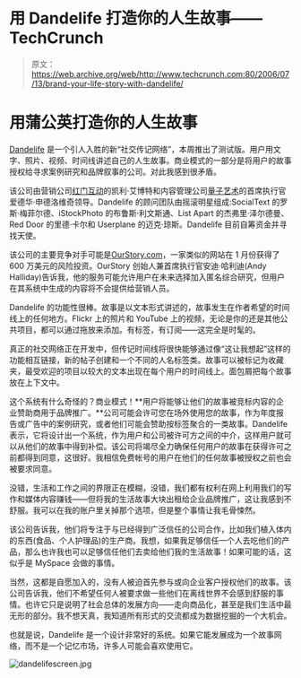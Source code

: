 # 用 Dandelife 打造你的人生故事——TechCrunch

> 原文：<https://web.archive.org/web/http://www.techcrunch.com:80/2006/07/13/brand-your-life-story-with-dandelife/>

# 用蒲公英打造你的人生故事

 [](https://web.archive.org/web/20220810111209/http://www.dandelife.com/) [Dandelife](https://web.archive.org/web/20220810111209/http://www.dandelife.com/) 是一个引人入胜的新“社交传记网络”，本周推出了测试版。用户用文字、照片、视频、时间线讲述自己的人生故事。商业模式的一部分是将用户的故事授权给寻求案例研究和品牌叙事的公司。对此我感到很矛盾。

该公司由营销公司[红门互动](https://web.archive.org/web/20220810111209/http://www.reddoor.biz/)的凯利·艾博特和内容管理公司[量子艺术](https://web.archive.org/web/20220810111209/http://www.quantumart.com/)的首席执行官爱德华·申德洛维奇领导。Dandelife 的顾问团队由摇滚明星组成:SocialText 的罗斯·梅菲尔德、iStockPhoto 的布鲁斯·利文斯通、List Apart 的杰弗里·泽尔德曼、Red Door 的里德·卡尔和 Userplane 的迈克·琼斯。Dandelife 目前自筹资金并寻找天使。

该公司的主要竞争对手可能是[OurStory.com](https://web.archive.org/web/20220810111209/http://ourstory.com/)，一家类似的网站在 1 月份获得了 600 万美元的风险投资。OurStory 创始人兼首席执行官安迪·哈利迪(Andy Halliday)告诉我，他的服务可能允许用户在未来选择加入匿名综合研究，但用户在其系统中生成的内容将不会提供给营销人员。

Dandelife 的功能性很棒。故事是以文本形式讲述的，故事发生在作者希望的时间线上的任何地方。Flickr 上的照片和 YouTube 上的视频，无论是你的还是其他公共项目，都可以通过拖放来添加。有标签，有订阅——这完全是时髦的。

真正的社交网络正在开发中，但传记时间线将很快能够通过像“这让我想起”这样的功能相互链接，新的帖子创建和一个不同的人名标签类。故事可以被标记为收藏夹，最受欢迎的项目以较大的文本出现在每个用户的时间线上。面包屑把每个故事放在上下文中。

这个系统有什么奇怪的？商业模式！**用户将能够让他们的故事被竞标内容的企业赞助商用于品牌推广。**公司可能会许可您在场外使用您的故事，作为年度报告或广告中的案例研究，或者他们可能会赞助按标签聚合的一类故事。Dandelife 表示，它将设计出一个系统，作为用户和公司被许可方之间的中介，这样用户就可以从他们的故事中得到补偿。该公司将竭尽全力确保任何用户的故事在获得许可之前都得到同意，这很好。我相信免费帐号的用户在他们的任何故事被授权之前也会被要求同意。

没错，生活和工作之间的界限正在模糊，没错，我们都有权利在网上利用我们的写作和媒体内容赚钱——但将我的生活故事大块出租给企业品牌推广，这让我感到不舒服。我可以在我的账户里关掉那个选项，但是整个事情让我毛骨悚然。

该公司告诉我，他们将专注于与已经得到广泛信任的公司合作，比如我们植入体内的东西(食品、个人护理品)的生产商。我想，如果我足够信任一个人去吃他们的产品，那么也许我也可以足够信任他们去卖给他们我的生活故事！如果可能的话，这似乎是 MySpace 会做的事情。

当然，这都是自愿加入的，没有人被迫首先参与或向企业客户授权他们的故事。该公司告诉我，他们不希望任何人被要求做一些他们在离线世界不会感到舒服的事情。也许它只是说明了社会总体的发展方向——走向商品化，甚至是我们生活中最无形的部分。我不想天真，我知道所有形式的交流都成为数据挖掘的一个大机会。

也就是说，Dandelife 是一个设计非常好的系统。如果它能发展成为一个故事网络，而不是一个记忆市场，许多人可能会喜欢使用它。

![dandelifescreen.jpg](img/25c5e20d2308c7e605b2f486ee2afa3a.png)